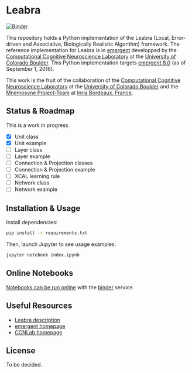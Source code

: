 # Leabra

[![Binder](http://mybinder.org/badge.svg)](http://mybinder.org:/repo/benureau/leabra)

This repository holds a Python implementation of the Leabra (Local, Error-driven and Associative, Biologically Realistic Algorithm) framework. The reference implementation for Leabra is in [emergent](https://grey.colorado.edu/emergent/index.php/Main_Page) developped by the [Computational Cognitive Neuroscience Laboratory](https://grey.colorado.edu/CompCogNeuro/index.php/CCNLab) at the [University of Colorado Boulder](http://www.colorado.edu/). This Python implementation targets [emergent 8.0](https://grey.colorado.edu/emergent/index.php/Changes_8.0.0) (as of September 1, 2016).

This work is the fruit of the collaboration of the [Computational Cognitive Neuroscience Laboratory](https://grey.colorado.edu/CompCogNeuro/index.php/CCNLab) at the [University of Colorado Boulder](http://www.colorado.edu/) and the [Mnemosyne Project-Team]() at [Inria Bordeaux, France](https://www.inria.fr/en/centre/bordeaux).

## Status & Roadmap

This is a work in progress.

- [x] Unit class
- [x] Unit example
- [ ] Layer class
- [ ] Layer example
- [ ] Connection & Projection classes
- [ ] Connection & Projection example
- [ ] XCAL learning rule
- [ ] Network class
- [ ] Network example

## Installation & Usage

Install dependencies:
```bash
pip install -r requirements.txt
```

Then, launch Jupyter to see usage examples:
```bash
jupyter notebook index.ipynb
```

## Online Notebooks

[Notebooks can be run online](http://mybinder.org:/repo/benureau/leabra) with the [binder](http://mybinder.org) service.

## Useful Resources

  * [Leabra description](https://grey.colorado.edu/emergent/index.php/Leabra)
  * [emergent homepage](https://grey.colorado.edu/emergent/index.php/Main_Page)
  * [CCNLab homepage](https://grey.colorado.edu/CompCogNeuro/index.php/CCNLab)

## License

To be decided.
